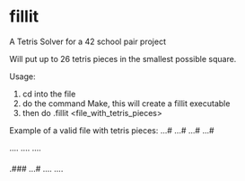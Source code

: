 # fillit
A Tetris Solver for a 42 school pair project

Will put up to 26 tetris pieces in the smallest possible square.

Usage:
1. cd into the file
2. do the command Make, this will create a fillit executable
3. then do .fillit <file_with_tetris_pieces>

Example of a valid file with tetris pieces:
...#
...#
...#
...#

....
....
....
####

.###
...#
....
....


